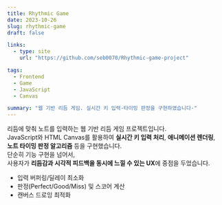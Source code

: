 ```yaml
---
title: Rhythmic Game
date: 2023-10-26
slug: rhythmic-game
draft: false

links:
  - type: site
    url: "https://github.com/seb0070/Rhythmic-game-project"

tags:
  - Frontend
  - Game
  - JavaScript
  - Canvas

summary: "웹 기반 리듬 게임. 실시간 키 입력·타이밍 판정을 구현하였습니다·"
---
```


리듬에 맞춰 노트를 입력하는 웹 기반 리듬 게임 프로젝트입니다.  
JavaScript와 HTML Canvas를 활용하여 **실시간 키 입력 처리**, **애니메이션 렌더링**,  
**노트 타이밍 판정 알고리즘** 등을 구현했습니다.  
단순히 기능 구현을 넘어서,  
사용자가 **리듬감과 시각적 피드백을 동시에 느낄 수 있는 UX**에 중점을 두었습니다.

<!--more-->

- 입력 버퍼링/딜레이 최소화
- 판정(Perfect/Good/Miss) 및 스코어 계산
- 캔버스 드로잉 최적화
